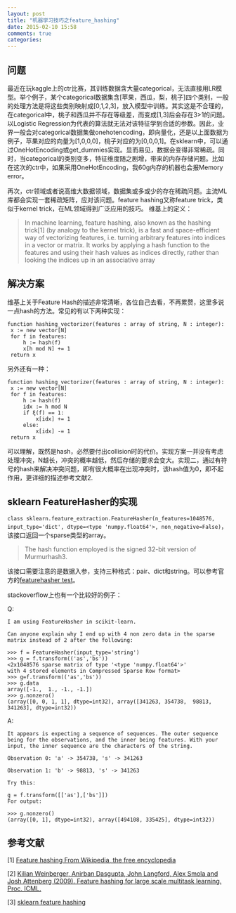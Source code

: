 ```yaml
---
layout: post
title: "机器学习技巧之feature_hashing"
date: 2015-02-10 15:58
comments: true
categories: 
---
```



## 问题


最近在玩kaggle上的ctr比赛，其训练数据含大量categorical，无法直接用LR模型。举个例子，某个categorical数据集含[苹果，西瓜，梨，桃子]四个类别，一般的处理方法是将这些类别映射成[0,1,2,3]，放入模型中训练。其实这是不合理的，在categorical中，桃子和西瓜并不存在等级差，而变成[1,3]后会存在3>1的问题。以Logistic Regression为代表的算法就无法对该特征学到合适的参数。因此，业界一般会对categorical数据集做onehotencoding，即向量化，还是以上面数据为例子，苹果对应的向量为[1,0,0,0]，桃子对应的为[0,0,0,1]。在sklearn中，可以通过OneHotEncoding或get_dummies实现。显而易见，数据会变得非常稀疏。同时，当categorical的类别变多，特征维度随之剧增，带来的内存存储问题。比如在这次的ctr中，如果采用OneHotEncoding，我60g内存的机器也会报Memory error。

再次，ctr领域或者说高维大数据领域，数据集或多或少的存在稀疏问题。主流ML库都会实现一套稀疏矩阵，应对该问题。feature hashing又称feature trick，类似于kernel trick，在ML领域得到广泛应用的技巧。
维基上的定义：

>In machine learning, feature hashing, also known as the hashing trick[1] (by analogy to the kernel trick), is a fast and space-efficient way of vectorizing features, i.e. turning arbitrary features into indices in a vector or matrix. It works by applying a hash function to the features and using their hash values as indices directly, rather than looking the indices up in an associative array


## 解决方案

维基上关于Feature Hash的描述非常清晰，各位自己去看，不再累赘，这里多说一点hash的方法。常见的有以下两种实现：

	function hashing_vectorizer(features : array of string, N : integer):
     x := new vector[N]
     for f in features:
         h := hash(f)
         x[h mod N] += 1
     return x
     
     
另外还有一种：

	function hashing_vectorizer(features : array of string, N : integer):
     x := new vector[N]
     for f in features:
         h := hash(f)
         idx := h mod N
         if ξ(f) == 1:
             x[idx] += 1
         else:
             x[idx] -= 1
     return x
     
     
可以理解，既然是hash，必然要付出collision时的代价。实现方案一并没有考虑处理冲突，N越长，冲突的概率越低，然后存储的要求会变大。实现二，通过有符号的hash来解决冲突问题，即有很大概率在出现冲突时，该hash值为0，即不起作用，更详细的描述参考文献2.
 
## sklearn FeatureHasher的实现


`class sklearn.feature_extraction.FeatureHasher(n_features=1048576, input_type='dict', dtype=<type 'numpy.float64'>, non_negative=False)`，该接口返回一个sparse类型的array。

> The hash function employed is the signed 32-bit version of Murmurhash3.

该接口需要注意的是数据入参，支持三种格式：pair、dict和string。可以参考官方的[featurehasher test](https://github.com/scikit-learn/scikit-learn/blob/master/sklearn/feature_extraction/tests/test_feature_hasher.py)。

stackoverflow上也有一个比较好的例子：

Q:

```
I am using FeatureHasher in scikit-learn.

Can anyone explain why I end up with 4 non zero data in the sparse matrix instead of 2 after the following:

>>> f = FeatureHasher(input_type='string')
>>> g = f.transform(('as','bs'))
<2x1048576 sparse matrix of type '<type 'numpy.float64'>'
with 4 stored elements in Compressed Sparse Row format>
>>> g=f.transform(('as','bs'))
>>> g.data
array([-1.,  1., -1., -1.])
>>> g.nonzero()
(array([0, 0, 1, 1], dtype=int32), array([341263, 354738,  98813, 341263], dtype=int32))

```

A:

```
It appears is expecting a sequence of sequences. The outer sequence being for the observations, and the inner being features. With your input, the inner sequence are the characters of the string.

Observation 0: 'a' -> 354738, 's' -> 341263

Observation 1: 'b' -> 98813, 's' -> 341263

Try this:

g = f.transform([['as'],['bs']])
For output:

>>> g.nonzero()
(array([0, 1], dtype=int32), array([494108, 335425], dtype=int32))
```


## 参考文献

[1] [Feature hashing From Wikipedia, the free encyclopedia](http://en.wikipedia.org/wiki/Feature_hashing)

[2] [Kilian Weinberger, Anirban Dasgupta, John Langford, Alex Smola and Josh Attenberg (2009). Feature hashing for large scale multitask learning. Proc. ICML.](http://alex.smola.org/papers/2009/Weinbergeretal09.pdf)

[3] [sklearn feature hashing](http://scikit-learn.org/stable/modules/feature_extraction.html)

